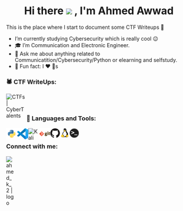 <h1 align="center"> Hi there <img src="https://media.giphy.com/media/hvRJCLFzcasrR4ia7z/giphy.gif" width="25px"></a> , I'm Ahmed Awwad</h1>


This is the place where I start to document some CTF Writeups 📝

- I’m currently studying Cybersecurity which is really cool :wink:
- 🎓 I’m Communication and Electronic Engineer.
- 💬 Ask me about anything related to Communicatition/Cybersecurity/Python or elearning and selfstudy.
- 👦 Fun fact: I :heart: :dog:s



    

### 🕷 CTF WriteUps:

<!--[<img align="left" alt="CTFs | CyberTalents"  width="80px" src="https://www.arabnet.me/ContentFiles/9064Logo.png?w=336&h=336&mode=fit" />][Cybertalents WriteUps]-->
[<img align="left" alt="CTFs | CyberTalents"  width="55px" src="https://ahmedkawwad.github.io/images/site/k-icon%20-invert_hu853d0774892b5f84d30746ce0d4103bc_12477_42x0_resize_box_3.png?w=336&h=336&mode=fit" />][Blog Writeups]

<!--[<img align="left" alt="CTFs | PicoCTFs" width="80px" src="https://remakelearning.org/wp-content/uploads/2021/03/picoCTF.png" />][PicoCTFs WriteUps]-->
<br /><br />


### 📌 Languages and Tools:
 
<a href="#"> <img align="left" alt="Python" width="30px" src="https://raw.githubusercontent.com/github/explore/80688e429a7d4ef2fca1e82350fe8e3517d3494d/topics/python/python.png" />

<img align="left" alt="Visual Studio Code" width="30px" src="https://raw.githubusercontent.com/github/explore/80688e429a7d4ef2fca1e82350fe8e3517d3494d/topics/visual-studio-code/visual-studio-code.png" />

<img align="left" alt="Kali" width="30px" src="https://www.pikpng.com/pngl/b/247-2470992_kali-linux-logo-backtrack-clipart.png"/>

<img align="left" alt="Git" width="30px" src="https://raw.githubusercontent.com/github/explore/80688e429a7d4ef2fca1e82350fe8e3517d3494d/topics/git/git.png" />

<img align="left" alt="GitHub" width="26px" src="https://raw.githubusercontent.com/github/explore/78df643247d429f6cc873026c0622819ad797942/topics/github/github.png" />

<img align="left" alt="linux" width="26px" src="https://raw.githubusercontent.com/devicons/devicon/master/icons/linux/linux-original.svg" />

<img align="left" alt="Terminal" width="26px" src="https://raw.githubusercontent.com/github/explore/80688e429a7d4ef2fca1e82350fe8e3517d3494d/topics/terminal/terminal.png" />

</a>
<br />

### Connect with me:

[<img align="left" alt="ahmed_k_2 | logo"  width="22px" src="https://ahmedkawwad.github.io/images/site/k-icon%20-invert_hu853d0774892b5f84d30746ce0d4103bc_12477_42x0_resize_box_3.png" />][Website]
<!-- [<img align="left" alt="ahmedkawwad | Facebook"  width="22px" src="https://cdn.jsdelivr.net/npm/simple-icons@v3/icons/facebook.svg" />][Facebook]
[<img align="left" alt="ahmed-k-awwad | LinkedIn"  width="22px" src="https://cdn.jsdelivr.net/npm/simple-icons@v3/icons/linkedin.svg" />][linkedin] -->


<br />

[Website]: https://ahmedkawwad.github.io/{:target="_blank"}
[Blog Writeups]: https://ahmedkawwad.github.io/post/{:target="_blank"}
[PicoCTFs WriteUps]:https://ahmedkawwad.github.io/post/writeup/{:target="_blank"}
[CyberTalents WriteUps]:https://ahmedkawwad.github.io/post/writeup/{:target="_blank"}
[linkedin]: https://linkedin.com/in/ahmed-k-awwad{:target="_blank"}
[Facebook]: https://www.facebook.com/ahmedkawwad/{:target="_blank"}
